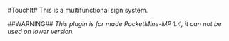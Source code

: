 #TouchIt#
This is a multifunctional sign system.

##WARNING##
*This plugin is for made PocketMine-MP 1.4, it can not be used on lower version.*